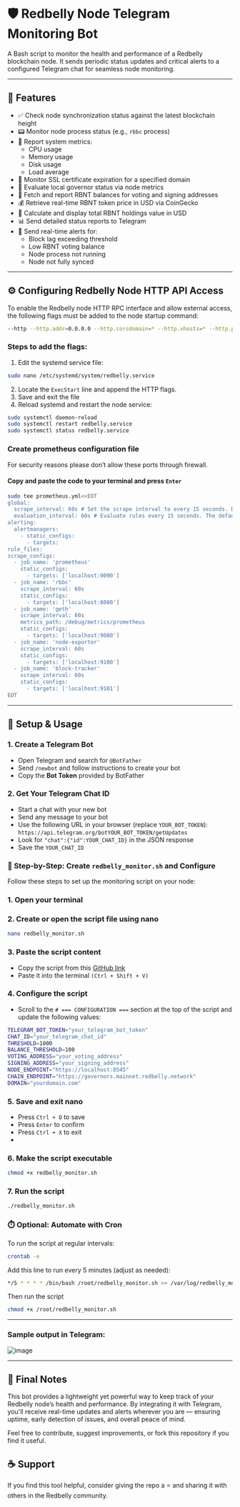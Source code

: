 # 🛡️ Redbelly Node Telegram Monitoring Bot

A Bash script to monitor the health and performance of a Redbelly blockchain node. It sends periodic status updates and critical alerts to a configured Telegram chat for seamless node monitoring.

---

## 📌 Features

- ✅ Check node synchronization status against the latest blockchain height  
- 📟 Monitor node process status (e.g., `rbbc` process)  
- 🧠 Report system metrics:  
  - CPU usage  
  - Memory usage  
  - Disk usage  
  - Load average  
- 🔐 Monitor SSL certificate expiration for a specified domain  
- 👑 Evaluate local governor status via node metrics  
- 💸 Fetch and report RBNT balances for voting and signing addresses
- 💰 Retrieve real-time RBNT token price in USD via CoinGecko
- 💎 Calculate and display total RBNT holdings value in USD   
- 📊 Send detailed status reports to Telegram  
- 🚨 Send real-time alerts for:  
  - Block lag exceeding threshold  
  - Low RBNT voting balance  
  - Node process not running  
  - Node not fully synced  

---
## ⚙️ Configuring Redbelly Node HTTP API Access
To enable the Redbelly node HTTP RPC interface and allow external access, the following flags must be added to the node startup command:
```bash
--http --http.addr=0.0.0.0 --http.corsdomain=* --http.vhosts=* --http.port=8545 --http.api eth,txpool,net,web3,rbn --metrics --metrics.addr=127.0.0.1 --metrics.port=9080 --prometheus.addr=127.0.0.1
```
### Steps to add the flags:
1. Edit the systemd service file:
```bash
sudo nano /etc/systemd/system/redbelly.service
```
2. Locate the `ExecStart` line and append the HTTP flags.
3. Save and exit the file
4. Reload systemd and restart the node service:
```bash
sudo systemctl daemon-reload
sudo systemctl restart redbelly.service
sudo systemctl status redbelly.service
```
### Create prometheus configuration file
For security reasons please don’t allow these ports through firewall.

#### Copy and paste the code to your terminal and press `Enter`
```bash
sudo tee prometheus.yml<<EOT
global:
  scrape_interval: 60s # Set the scrape interval to every 15 seconds. Default is every 1 minute.
  evaluation_interval: 60s # Evaluate rules every 15 seconds. The default is every 1 minute.
alerting:
  alertmanagers:
    - static_configs:
      - targets:
rule_files:
scrape_configs:
  - job_name: 'prometheus'
    static_configs:
      - targets: ['localhost:9090']
  - job_name: 'rbbc'
    scrape_interval: 60s
    static_configs:
      - targets: ['localhost:8080']
  - job_name: 'geth'
    scrape_interval: 60s
    metrics_path: /debug/metrics/prometheus
    static_configs:
      - targets: ['localhost:9080']
  - job_name: 'node-exporter'
    scrape_interval: 60s
    static_configs:
      - targets: ['localhost:9100']
  - job_name: 'block-tracker'
    scrape_interval: 60s
    static_configs:
      - targets: ['localhost:9101']
EOT
```
---
## 🚀 Setup & Usage

### 1. Create a Telegram Bot

- Open Telegram and search for `@BotFather`
- Send `/newbot` and follow instructions to create your bot  
- Copy the **Bot Token** provided by BotFather

### 2. Get Your Telegram Chat ID

- Start a chat with your new bot  
- Send any message to your bot  
- Use the following URL in your browser (replace `YOUR_BOT_TOKEN`): `https://api.telegram.org/botYOUR_BOT_TOKEN/getUpdates`
- Look for `"chat":{"id":YOUR_CHAT_ID}` in the JSON response  
- Save the `YOUR_CHAT_ID`

### 📝 Step-by-Step: Create `redbelly_monitor.sh` and Configure

Follow these steps to set up the monitoring script on your node:

### 1. Open your terminal
### 2. Create or open the script file using nano

```bash
nano redbelly_monitor.sh
```
### 3. Paste the script content  
- Copy the script from this [GitHub link](https://github.com/moontrader2009/Redbelly-Node-Monitoring-TG-Bot/blob/main/Redbelly%20Node%20Monitoring%20Bot.txt)  
- Paste it into the terminal `(Ctrl + Shift + V)`
  
### 4. Configure the script
- Scroll to the `# === CONFIGURATION ===` section at the top of the script and update the following values:
```bash
TELEGRAM_BOT_TOKEN="your_telegram_bot_token"
CHAT_ID="your_telegram_chat_id"
THRESHOLD=1000
BALANCE_THRESHOLD=100
VOTING_ADDRESS="your_voting_address"
SIGNING_ADDRESS="your_signing_address"
NODE_ENDPOINT="https://localhost:8545"
CHAIN_ENDPOINT="https://governors.mainnet.redbelly.network"
DOMAIN="yourdomain.com"
```
### 5. Save and exit nano
- Press `Ctrl + O` to save
- Press `Enter` to confirm
- Press `Ctrl + X` to exit
- 
### 6. Make the script executable
```bash
chmod +x redbelly_monitor.sh
```
### 7. Run the script
```bash
./redbelly_monitor.sh
```
### ⏱️ Optional: Automate with Cron
To run the script at regular intervals:
```bash
crontab -e
```
Add this line to run every 5 minutes (adjust as needed):
```bash
*/5 * * * * /bin/bash /root/redbelly_monitor.sh >> /var/log/redbelly_monitor.log 2>&1
```
Then run the script
```bash
chmod +x /root/redbelly_monitor.sh
```
---
### Sample output in Telegram:

![image](https://github.com/user-attachments/assets/a2ce5695-882e-4c0d-939a-a5253a6ccf3f)

---
## 📝 Final Notes
This bot provides a lightweight yet powerful way to keep track of your Redbelly node’s health and performance. By integrating it with Telegram, you'll receive real-time updates and alerts wherever you are — ensuring uptime, early detection of issues, and overall peace of mind.

Feel free to contribute, suggest improvements, or fork this repository if you find it useful.

## ☕ Support
If you find this tool helpful, consider giving the repo a ⭐ and sharing it with others in the Redbelly community.
